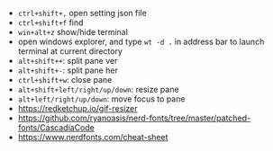 * `ctrl+shift+,` open setting json file
* `ctrl+shift+f` find
* `win+alt+z` show/hide terminal
* open windows explorer, and type `wt -d .` in address bar to launch terminal at current directory
* `alt+shift++`: split pane ver
* `alt+shift+-`: split pane her
* `ctrl+shift+w`: close pane
* `alt+shift+left/right/up/down`: resize pane
* `alt+left/right/up/down`: move focus to pane
* https://redketchup.io/gif-resizer
* https://github.com/ryanoasis/nerd-fonts/tree/master/patched-fonts/CascadiaCode
* https://www.nerdfonts.com/cheat-sheet